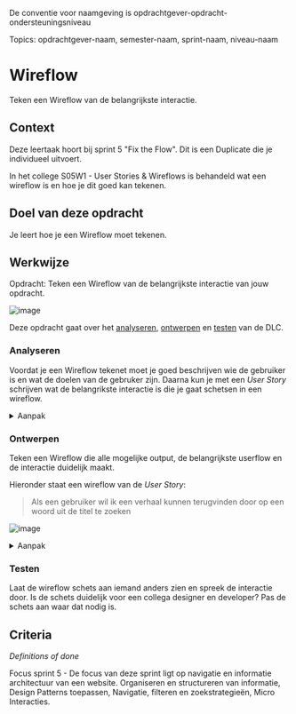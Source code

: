 De conventie voor naamgeving is opdrachtgever-opdracht-ondersteuningsniveau

Topics: opdrachtgever-naam, semester-naam, sprint-naam, niveau-naam

# Wireflow

Teken een Wireflow van de belangrijkste interactie.

## Context

Deze leertaak hoort bij sprint 5 "Fix the Flow". Dit is een Duplicate die je individueel uitvoert.

In het college S05W1 - User Stories & Wireflows is behandeld wat een wireflow is en hoe je dit goed kan tekenen. 


## Doel van deze opdracht

Je leert hoe je een Wireflow moet tekenen. 


## Werkwijze

Opdracht: Teken een Wireflow van de belangrijkste interactie van jouw opdracht.

![image](https://user-images.githubusercontent.com/1391509/146001976-f7c7ecb4-5e3e-48c0-bd75-1aa1bb244cc1.png)

Deze opdracht gaat over het [analyseren](#analyseren), [ontwerpen](#ontwerpen) en [testen](#testen) van de DLC.

### Analyseren

Voordat je een Wireflow tekenet moet je goed beschrijven wie de gebruiker is en wat de doelen van de gebruker zijn. Daarna kun je met een _User Story_ schrijven wat de belangrikste interactie is die je gaat schetsen in een wireflow. 

<details>
<summary>Aanpak</summary>

1. Schrijf eerst wie de gebruiker is van jouw opdracht en wat de gebruiker wil bereiken, wat is de _User Goal_?
2. Schrijf een _User Story_ van de belangrijkste interactie: Als <gebruiker> wil ik <functionaliteit> zodat <meerwaarde>

#### Materiaal analysefase

- [How User Scenarios  Help to Improve Your UX](http://blog.usabilla.com/how-user-scenarios-help-to-improve-your-ux/)
- [Wat is een User Story?](https://agilescrumgroup.nl/wat-is-een-user-story/)

</details>

### Ontwerpen

Teken een Wireflow die alle mogelijke output, de belangrijkste userflow  en de interactie duidelijk maakt.

Hieronder staat een wireflow van de _User Story_:
    
> Als een gebruiker wil ik een verhaal kunnen terugvinden door op een woord uit de titel te zoeken

![image](https://user-images.githubusercontent.com/1391509/146001069-76346dd9-d579-421d-9bc4-79b5380b7637.png)


<details>
<summary>Aanpak</summary>

1. Schets alle schermen en/of states die een gebruiker te zien krijgt
2. Geef de interactie aan en met pijlen de flow aan
3. Geef elke scherm en state een nummer en titel
4. Schrijf onder elk scherm en state wat een gebruiker te zien krijgt

#### Materiaal ontwerpfase

- [Wireframing User Flow with Wireflows](https://balsamiq.com/learn/articles/wireflows/)

</details>
    
### Testen
    
Laat de wireflow schets aan iemand anders zien en spreek de interactie door. 
Is de schets duidelijk voor een collega designer en developer? Pas de schets aan waar dat nodig is. 



## Criteria
*Definitions of done*

Focus sprint 5 - De focus van deze sprint ligt op navigatie en informatie architectuur van een website. Organiseren en structureren van informatie, Design Patterns toepassen, Navigatie, filteren en zoekstrategieën, Micro Interacties.

